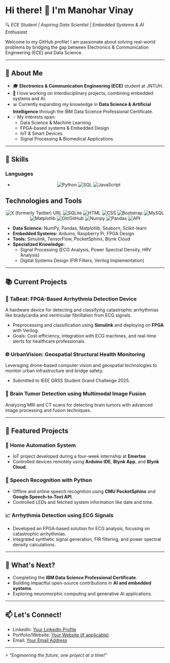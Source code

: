 # Hi there! 👋 I'm Manohar Vinay
🔍 *ECE Student | Aspiring Data Scientist | Embedded Systems & AI Enthusiast*  

Welcome to my GitHub profile! I am passionate about solving real-world problems by bridging the gap between Electronics & Communication Engineering (ECE) and Data Science.  

---

## 🚀 About Me
- 🎓 **Electronics & Communication Engineering (ECE)** student at JNTUH.  
- 🤖 I love working on interdisciplinary projects, combining embedded systems and AI.  
- 📊 Currently expanding my knowledge in **Data Science & Artificial Intelligence** through the IBM Data Science Professional Certificate.  
- 💡 My interests span:
  - Data Science & Machine Learning
  - FPGA-based systems & Embedded Design
  - IoT & Smart Devices
  - Signal Processing & Biomedical Applications  

---

## 🔧 Skills  
### Languages
- <p align="center">
  <img src="https://img.shields.io/badge/Python-3776AB?style=for-the-badge&logo=python&logoColor=white" alt="Python" style="cursor: pointer;">
  <img src="https://img.shields.io/badge/SQL-336791?style=for-the-badge&logo=postgresql&logoColor=white" alt="SQL" style="cursor: pointer;">
  <img src="https://img.shields.io/badge/JavaScript-323330?style=for-the-badge&logo=javascript&logoColor=f7df1e" alt="JavaScript" style="cursor: pointer;">
</p>

## Technologies and Tools

<p align="center">
  <img alt="X (formerly Twitter) URL" src="https://img.shields.io/twitter/url">

<img src="https://img.shields.io/badge/SQLite-003B57?style=for-the-badge&logo=sqlite&logoColor=white" alt="SQLite" style="cursor: pointer;">
<img src="https://img.shields.io/badge/HTML-E34F26?style=for-the-badge&logo=html5&logoColor=white" alt="HTML" style="cursor: pointer;">
<img src="https://img.shields.io/badge/CSS-1572B6?style=for-the-badge&logo=css3&logoColor=white" alt="CSS" style="cursor: pointer;">
<img src="https://img.shields.io/badge/Bootstrap-563D7C?style=for-the-badge&logo=bootstrap&logoColor=white" alt="Bootstrap" style="cursor: pointer;">
<img src="https://img.shields.io/badge/MySQL-4479A1?style=for-the-badge&logo=mysql&logoColor=white" alt="MySQL" style="cursor: pointer;">
<img src="https://img.shields.io/badge/Matplotlib-003B57?style=for-the-badge" alt="Matplotlib" style="cursor: pointer;">
<img src="https://img.shields.io/badge/Git/GitHub-F05032?style=for-the-badge&logo=git&logoColor=white" alt="Git/GitHub" style="cursor: pointer;">
<img src="https://img.shields.io/badge/Numpy-013243?style=for-the-badge" alt="Numpy" style="cursor: pointer;">
<img src="https://img.shields.io/badge/Pandas-150458?style=for-the-badge" alt="Pandas" style="cursor: pointer;">
<img src="https://img.shields.io/badge/API-4D9F22?style=for-the-badge" alt="API" style="cursor: pointer;">

</p>

- **Data Science:** NumPy, Pandas, Matplotlib, Seaborn, Scikit-learn  
- **Embedded Systems:** Arduino, Raspberry Pi, FPGA Design  
- **Tools:** Simulink, TensorFlow, PocketSphinx, Blynk Cloud  
- **Specialized Knowledge:**  
  - Signal Processing (ECG Analysis, Power Spectral Density, HRV Analysis)  
  - Digital Systems Design (FIR Filters, Verilog Implementation)  

---

## 📚 Current Projects  
### 🎯 **TaBeat: FPGA-Based Arrhythmia Detection Device**  
A hardware device for detecting and classifying catastrophic arrhythmias like bradycardia and ventricular fibrillation from ECG signals.  
- Preprocessing and classification using **Simulink** and deploying on **FPGA** with Verilog.  
- Goals: Cost-efficiency, integration with ECG machines, and real-time alerts for healthcare professionals.  

### 🌐 **UrbanVision: Geospatial Structural Health Monitoring**  
Leveraging drone-based computer vision and geospatial technologies to monitor urban infrastructure and bridge safety.  
- Submitted to IEEE GRSS Student Grand Challenge 2025.  

### 🧠 **Brain Tumor Detection using Multimodal Image Fusion**  
Analyzing MRI and CT scans for detecting brain tumors with advanced image processing and fusion techniques.  

---

## 📂 Featured Projects  
### 🏡 **Home Automation System**  
- IoT project developed during a four-week internship at **Emertxe**.  
- Controlled devices remotely using **Arduino IDE**, **Blynk App**, and **Blynk Cloud**.

### 💬 **Speech Recognition with Python**  
- Offline and online speech recognition using **CMU PocketSphinx** and **Google Speech-to-Text API**.  
- Controlled LEDs and fetched system information like date and time.  

### 📈 **Arrhythmia Detection using ECG Signals**  
- Developed an FPGA-based solution for ECG analysis, focusing on catastrophic arrhythmias.  
- Integrated synthetic signal generation, FIR filtering, and power spectral density calculations.  

---

## 🌱 What's Next?  
- Completing the **IBM Data Science Professional Certificate**.  
- Building impactful open-source contributions in **AI and embedded systems**.  
- Exploring neuromorphic computing and generative AI applications.  

---

## 📫 Let's Connect!  
- LinkedIn: [Your LinkedIn Profile](#)  
- Portfolio/Website: [Your Website (if applicable)](#)  
- Email: [Your Email Address](#)

---

⚡ *"Engineering the future, one project at a time!"*
